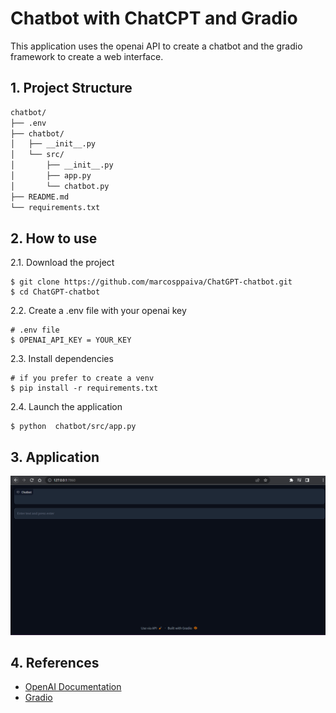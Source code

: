 # Chatbot with ChatCPT and Gradio

This application uses the openai API to create a chatbot and
the gradio framework to create a web interface.


## 1. Project Structure
```bash
chatbot/
├── .env
├── chatbot/
│   ├── __init__.py
│   └── src/
│       ├── __init__.py
│       ├── app.py
│       └── chatbot.py
├── README.md
└── requirements.txt
```

## 2. How to use

2.1. Download the project 
    
    $ git clone https://github.com/marcosppaiva/ChatGPT-chatbot.git
    $ cd ChatGPT-chatbot

2.2. Create a .env file with your openai key

    # .env file 
    $ OPENAI_API_KEY = YOUR_KEY

2.3. Install dependencies
    
    # if you prefer to create a venv
    $ pip install -r requirements.txt

2.4. Launch the application 

    $ python  chatbot/src/app.py

## 3. Application

![NSSM_IO](/assets/images/run_app.png)



## 4. References

* [OpenAI Documentation](https://platform.openai.com/docs/)
* [Gradio](https://gradio.app/)
